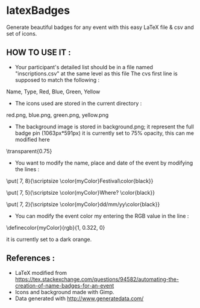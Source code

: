# latexBadges
Generate beautiful badges for any event with this easy LaTeX file &amp; csv and set of icons.


## HOW TO USE IT :
* Your participant's detailed list should be in a file named "inscriptions.csv" at the same level as this file
 The cvs first line is supposed to match the following :

Name, Type, Red, Blue, Green, Yellow

* The icons used are stored in the current directory :

red.png, blue.png, green.png, yellow.png



* The background image is stored in background.png; it represent the full badge pin (1063px*591px)
it is currently set to 75% opacity, this can me modified here 

\transparent{0.75}
 
 
* You want to modify the name, place and date of the event  by modifying  the lines :

\put( 7, 8){\scriptsize \color{myColor}Festival\color{black}}

\put( 7, 5){\scriptsize \color{myColor}Where? \color{black}}

\put( 7, 2){\scriptsize \color{myColor}dd/mm/yy\color{black}}


* You can modify the event color my entering the RGB value in the line :

\definecolor{myColor}{rgb}{1, 0.322, 0}

it is currently set to a dark orange.

## References :
* LaTeX modified from https://tex.stackexchange.com/questions/94582/automating-the-creation-of-name-badges-for-an-event
* Icons and background made with Gimp.
* Data generated with http://www.generatedata.com/
